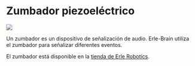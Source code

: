 # Zumbador piezoeléctrico

![](https://erlerobotics.com/blog/wp-content/uploads/2015/01/PX4-buzzer-closeup.jpg)

Un zumbador es un dispositivo de señalización de audio. Erle-Brain utiliza el zumbador para señalizar diferentes eventos.

El zumbador está disponible en la [tienda de Erle Robotics](https://erlerobotics.com/blog/product/buzzer/).